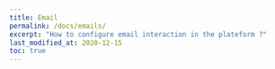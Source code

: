 ```yaml
---
title: Email
permalink: /docs/emails/
excerpt: "How to configure email interaction in the plateform ?"
last_modified_at: 2020-12-15
toc: true
---
```

